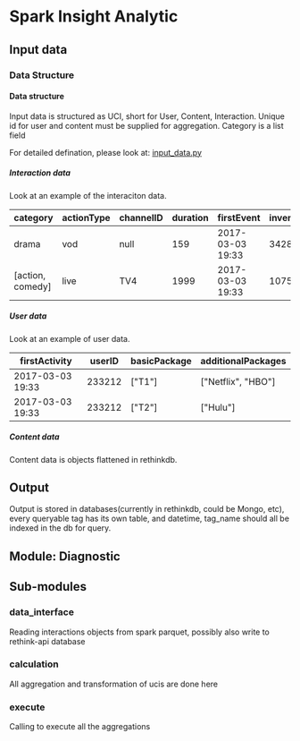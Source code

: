 # Spark Insight Analytic

## Input data

### Data Structure

#### Data structure

Input data is structured as UCI, short for User, Content, Interaction. Unique id for user and content must be supplied for aggregation. Category is a list field

For detailed defination, please look at: [input_data.py](https://git.vionlabs.com/)

##### Interaction data

Look at an example of the interaciton data.

| category         | actionType | channelID | duration | firstEvent       | inventoryID | runtime | title   | season | episode | userID |
|------------------|------------|-----------|----------|------------------|-------------|---------|---------|--------|---------|--------|
| drama            | vod        | null      | 159      | 2017-03-03 19:33 | 342857      | 7200    | Gravity | null   | null    | 233212 |
| [action, comedy] | live       | TV4       | 1999     | 2017-03-03 19:33 | 107519      | 5600    | Veep    | 1      | 11      | 233212 |

##### User data

Look at an example of user data.

| firstActivity    | userID | basicPackage | additionalPackages |
|------------------|--------|--------------|--------------------|
| 2017-03-03 19:33 | 233212 | ["T1"]       | ["Netflix", "HBO"] |
| 2017-03-03 19:33 | 233212 | ["T2"]       | ["Hulu"]           |

##### Content data

Content data is objects flattened in rethinkdb.

## Output

Output is stored in databases(currently in rethinkdb, could be Mongo, etc), every queryable tag has its own table, and datetime, tag_name should all be indexed in the db for query.

## Module: Diagnostic

## Sub-modules

### data_interface

Reading interactions objects from spark parquet, possibly also write to rethink-api database

### calculation

All aggregation and transformation of ucis are done here

###  execute

Calling to execute all the aggregations

